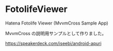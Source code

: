 FotolifeViewer
==============

Hatena Fotolife Viewer (MvvmCross Sample App)

MvvmCross の説明用サンプルとして作りました。

https://speakerdeck.com/iseebi/android-apuri
